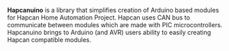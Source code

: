 **Hapcanuino** is a library that simplifies creation of Arduino based modules for Hapcan Home Automation Project. Hapcan uses CAN bus to communicate between modules which are made with PIC microcontrollers. Hapcanuino brings to Arduino (and AVR) users ability to easily creating Hapcan compatible modules.